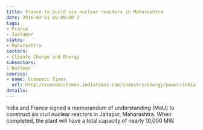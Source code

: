 ```yaml
---
title: France to build six nuclear reactors in Maharashtra
date: 2016-03-31 00:00:00 Z
tags:
- France
- Jaitapur
states:
- Maharashtra
sectors:
- Climate Change and Energy
subsectors:
- Nuclear
sources:
- name: Economic Times
  url: http://economictimes.indiatimes.com/industry/energy/power/india-france-sign-mou-for-construction-of-six-nuclear-reactors-at-jaitapur/articleshow/51529708.cms
details: 
---
```


India and France signed a memorandum of understanding (MoU) to construct six civil nuclear reactors in Jaitapur, Maharashtra. When completed, the plant will have a total capacity of nearly 10,000 MW.
